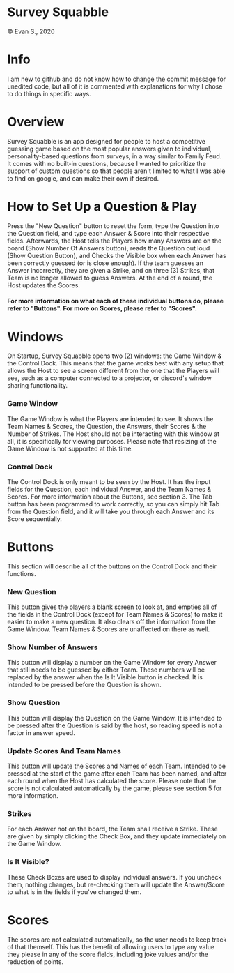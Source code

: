 # Survey Squabble
© Evan S., 2020

# Info
I am new to github and do not know how to change the commit message
for unedited code, but all of it is commented with explanations for
why I chose to do things in specific ways. 

# Overview 
Survey Squabble is an app designed for people to host a competitive 
guessing game based on the most popular answers given to individual, 
personality-based questions from surveys, in a way similar to Family 
Feud. It comes with no built-in questions, because I wanted to 
prioritize the support of custom questions so that people aren't limited 
to what I was able to find on google, and can make their own if desired.

# How to Set Up a Question & Play 
Press the "New Question" button to reset the form, type the Question into 
the Question field, and type each Answer & Score into their respective 
fields. Afterwards, the Host tells the Players how many Answers are on 
the board (Show Number Of Answers button), reads the Question out loud 
(Show Question Button), and Checks the Visible box when each Answer has 
been correctly guessed (or is close enough). If the team guesses an 
Answer incorrectly, they are given a Strike, and on three (3) Strikes, 
that Team is no longer allowed to guess Answers. At the end of a round, 
the Host updates the Scores.

#### For more information on what each of these individual buttons do, please refer to "Buttons". For more on Scores, please refer to "Scores".

# Windows 
On Startup, Survey Squabble opens two (2) windows: the Game Window & 
the Control Dock. This means that the game works best with any setup that 
allows the Host to see a screen different from the one that the Players 
will see, such as a computer connected to a projector, or discord's 
window sharing functionality.

### Game Window  
The Game Window is what the Players are intended to see. It shows the 
Team Names & Scores, the Question, the Answers, their Scores & the 
Number of Strikes. The Host should not be interacting with this window 
at all, it is specifically for viewing purposes. Please note that 
resizing of the Game Window is not supported at this time.

### Control Dock 
The Control Dock is only meant to be seen by the Host. It has the input 
fields for the Question, each individual Answer, and the Team Names & 
Scores. For more information about the Buttons, see section 3. The Tab 
button has been programmed to work correctly, so you can simply hit Tab 
from the Question field, and it will take you through each Answer and its 
Score sequentially.

# Buttons  
This section will describe all of the buttons on the Control Dock and 
their functions.

### New Question 
This button gives the players a blank screen to look at, and empties all 
of the fields in the Control Dock (except for Team Names & Scores) to 
make it easier to make a new question. It also clears off the information 
from the Game Window. Team Names & Scores are unaffected on there as well.

### Show Number of Answers 
This button will display a number on the Game Window for every Answer 
that still needs to be guessed by either Team. These numbers will be 
replaced by the answer when the Is It Visible button is checked. 
It is intended to be pressed before the Question is shown.

### Show Question 
This button will display the Question on the Game Window. It is intended 
to be pressed after the Question is said by the host, so reading speed 
is not a factor in answer speed.

### Update Scores And Team Names 
This button will update the Scores and Names of each Team. Intended to be 
pressed at the start of the game after each Team has been named, and 
after each round when the Host has calculated the score. Please note that 
the score is not calculated automatically by the game, please see section 
5 for more information.

### Strikes 
For each Answer not on the board, the Team shall receive a Strike. These 
are given by simply clicking the Check Box, and they update immediately 
on the Game Window.  

### Is It Visible? 
These Check Boxes are used to display individual answers. If you uncheck 
them, nothing changes, but re-checking them will update the Answer/Score 
to what is in the fields if you've changed them.


# Scores 
The scores are not calculated automatically, so the user needs to keep 
track of that themself. This has the benefit of allowing users to type 
any value they please in any of the score fields, including joke values
and/or the reduction of points.
